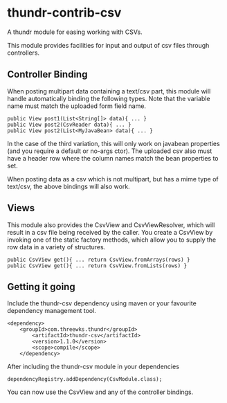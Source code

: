 thundr-contrib-csv
=================

A thundr module for easing working with CSVs.

This module provides facilities for input and output of csv files through controllers.

## Controller Binding

When posting multipart data containing a text/csv part, this module will handle automatically binding the following types. 
Note that the variable name must match the uploaded form field name.

    public View post1(List<String[]> data){ ... }
    public View post2(CsvReader data){ ... }
    public View post2(List<MyJavaBean> data){ ... }
    
In the case of the third variation, this will only work on javabean properties (and you require a default or no-args ctor). The uploaded
csv also must have a header row where the column names match the bean properties to set.

When posting data as a csv which is not multipart, but has a mime type of text/csv, the above bindings will also work.

## Views

This module also provides the CsvView and CsvViewResolver, which will result in a csv file being received by the caller. You create a 
CsvView by invoking one of the static factory methods, which allow you to supply the row data in a variety of structures.

    public CsvView get(){ ... return CsvView.fromArrays(rows) }  
    public CsvView get(){ ... return CsvView.fromLists(rows) }
      
## Getting it going

Include the thundr-csv dependency using maven or your favourite dependency management tool.
    
    <dependency>
  		<groupId>com.threewks.thundr</groupId>
			<artifactId>thundr-csv</artifactId>
			<version>1.1.0</version>
			<scope>compile</scope>
		</dependency>
    

After including the thundr-csv module in your dependencies
    
    dependencyRegistry.addDependency(CsvModule.class);
    
You can now use the CsvView and any of the controller bindings.